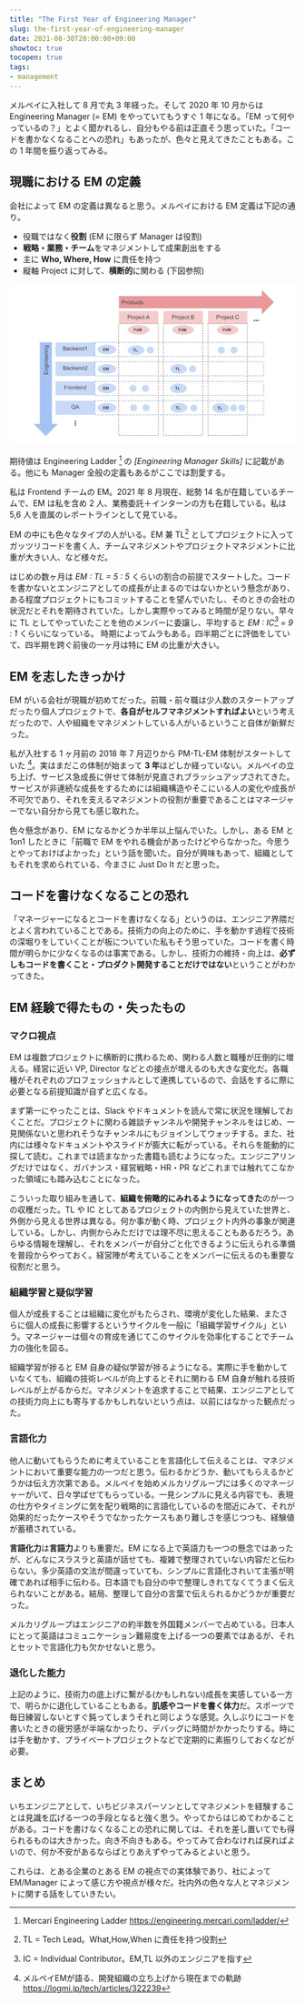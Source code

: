 ```yaml
---
title: "The First Year of Engineering Manager"
slug: the-first-year-of-engineering-manager
date: 2021-08-30T20:00:00+09:00
showtoc: true
tocopen: true
tags:
- management
---
```


メルペイに入社して 8 月で丸 3 年経った。そして 2020 年 10 月からは Engineering Manager (= EM) をやっていてもうすぐ 1 年になる。「EM って何やっているの？」とよく聞かれるし、自分もやる前は正直そう思っていた。「コードを書かなくなることへの恐れ」もあったが、色々と見えてきたこともある。この 1 年間を振り返ってみる。

## 現職における EM の定義

会社によって EM の定義は異なると思う。メルペイにおける EM 定義は下記の通り。

- 役職ではなく**役割** (EM に限らず Manager は役割)
- **戦略・業務・チーム**をマネジメントして成果創出をする
- 主に **Who, Where, How** に責任を持つ
- 縦軸 Project に対して、**横断的**に関わる (下図参照)

![図:縦軸 Project に対して、横軸 Function で横断的に関わる](/images/2021-08-30-the-first-year-of-engineering-manager/products-engineering-matrix.jpeg "Products と Engineering の相関図")

期待値は Engineering Ladder [^1] の *[Engineering Manager Skills]* に記載がある。他にも Manager 全般の定義もあるがここでは割愛する。

[^1]: Mercari Engineering Ladder https://engineering.mercari.com/ladder/

私は Frontend チームの EM。2021 年 8 月現在、総勢 14 名が在籍しているチームで、EM は私を含め 2 人、業務委託＋インターンの方も在籍している。私は 5,6 人を直属のレポートラインとして見ている。

EM の中にも色々なタイプの人がいる。EM 兼 TL[^2] としてプロジェクトに入ってガッツリコードを書く人、チームマネジメントやプロジェクトマネジメントに比重が大きい人、など様々だ。

はじめの数ヶ月は *EM : TL = 5 : 5* くらいの割合の前提でスタートした。コードを書かないとエンジニアとしての成長が止まるのではないかという懸念があり、ある程度プロジェクトにもコミットすることを望んでいたし、そのときの会社の状況だとそれを期待されていた。しかし実際やってみると時間が足りない。早々に TL としてやっていたことを他のメンバーに委譲し、平均すると *EM : IC[^3] = 9 : 1* くらいになっている。 時期によってムラもある。四半期ごとに評価をしていて、四半期を跨ぐ前後の一ヶ月は特に EM の比重が大きい。

[^2]: TL = Tech Lead。What,How,When に責任を持つ役割 
[^3]: IC = Individual Contributor。EM,TL 以外のエンジニアを指す 

## EM を志したきっかけ

EM がいる会社が現職が初めてだった。前職・前々職は少人数のスタートアップだったり個人プロジェクトで、**各自がセルフマネジメントすればよい**という考えだったので、人や組織をマネジメントしている人がいるということ自体が新鮮だった。

私が入社する 1 ヶ月前の 2018 年 7 月辺りから PM-TL-EM 体制がスタートしていた [^4]。実はまだこの体制が始まって **3 年**ほどしか経っていない。メルペイの立ち上げ、サービス急成長に併せて体制が見直されブラッシュアップされてきた。サービスが非連続な成長をするためには組織構造やそこにいる人の変化や成長が不可欠であり、それを支えるマネジメントの役割が重要であることはマネージャーでない自分から見ても感じ取れた。

[^4]: メルペイEMが語る、開発組織の立ち上げから現在までの軌跡
https://logmi.jp/tech/articles/322239

色々懸念があり、EM になるかどうか半年以上悩んでいた。しかし、ある EM と 1on1 したときに「前職で EM をやれる機会があったけどやらなかった。今思うとやっておけばよかった」という話を聞いた。自分が興味もあって、組織としてもそれを求められている、今まさに Just Do It だと思った。

## コードを書けなくなることの恐れ

「マネージャーになるとコードを書けなくなる」というのは、エンジニア界隈だとよく言われていることである。技術力の向上のために、手を動かす過程で技術の深堀りをしていくことが板についていた私もそう思っていた。コードを書く時間が明らかに少なくなるのは事実である。しかし、技術力の維持・向上は、**必ずしもコードを書くこと・プロダクト開発することだけではない**ということがわかってきた。

## EM 経験で得たもの・失ったもの

### マクロ視点

EM は複数プロジェクトに横断的に携わるため、関わる人数と職種が圧倒的に増える。経営に近い VP, Director などとの接点が増えるのも大きな変化だ。各職種がそれぞれのプロフェッショナルとして連携しているので、会話をするに際に必要となる前提知識が自ずと広くなる。

まず第一にやったことは、Slack やドキュメントを読んで常に状況を理解しておくことだ。プロジェクトに関わる雑談チャンネルや開発チャンネルをはじめ、一見関係ないと思われそうなチャンネルにもジョインしてウォッチする。また、社内には様々なドキュメントやスライドが膨大に転がっている。それらを能動的に探して読む。これまでは読まなかった書籍も読むようになった。エンジニアリングだけではなく、ガバナンス・経営戦略・HR・PR などこれまでは触れてこなかった領域にも踏み込むことになった。

こういった取り組みを通して、**組織を俯瞰的にみれるようになってきた**のが一つの収穫だった。TL や IC としてあるプロジェクトの内側から見えていた世界と、外側から見える世界は異なる。何か事が動く時、プロジェクト内外の事象が関連している。しかし、内側からみただけでは理不尽に思えることもあるだろう。あらゆる情報を理解し、それをメンバーが自分ごと化できるように伝えられる準備を普段からやっておく。経営陣が考えていることをメンバーに伝えるのも重要な役割だと思う。

### 組織学習と疑似学習

個人が成長することは組織に変化がもたらされ、環境が変化した結果、またさらに個人の成長に影響するというサイクルを一般に「組織学習サイクル」という。マネージャーは個々の育成を通じてこのサイクルを効率化することでチーム力の強化を図る。

組織学習が捗ると EM 自身の疑似学習が捗るようになる。実際に手を動かしていなくても、組織の技術レベルが向上するとそれに関わる EM 自身が触れる技術レベルが上がるからだ。マネジメントを追求することで結果、エンジニアとしての技術力向上にも寄与するかもしれないという点は、以前にはなかった観点だった。

### 言語化力

他人に動いてもらうために考えていることを言語化して伝えることは、マネジメントにおいて重要な能力の一つだと思う。伝わるかどうか、動いてもらえるかどうかは伝え方次第である。メルペイを始めメルカリグループには多くのマネージャーがいて、日々学ばせてもらっている。一見シンプルに見える内容でも、表現の仕方やタイミングに気を配り戦略的に言語化しているのを間近にみて、それが効果的だったケースやそうでなかったケースもあり難しさを感じつつも、経験値が蓄積されている。

**言語化力**は**言語力**よりも重要だ。EM になる上で英語力も一つの懸念ではあったが、どんなにスラスラと英語が話せても、複雑で整理されていない内容だと伝わらない。多少英語の文法が間違っていても、シンプルに言語化されいて主張が明確であれば相手に伝わる。日本語でも自分の中で整理しきれてなくてうまく伝えられないことがある。結局、整理して自分の言葉で伝えられるかどうかが重要だった。

メルカリグループはエンジニアの約半数を外国籍メンバーで占めている。日本人にとって英語はコミュニケーション難易度を上げる一つの要素ではあるが、それとセットで言語化力も欠かせないと思う。

### 退化した能力

上記のように、技術力の底上げに繋がる(かもしれない)成長を実感している一方で、明らかに退化していることもある。**肌感やコードを書く体力**だ。スポーツで毎日練習しないとすぐ鈍ってしまうそれと同じような感覚。久しぶりにコードを書いたときの疲労感が半端なかったり、デバッグに時間がかかったりする。時には手を動かす、プライベートプロジェクトなどで定期的に素振りしておくなどが必要。

## まとめ

いちエンジニアとして、いちビジネスパーソンとしてマネジメントを経験することは見識を広げる一つの手段となると強く思う。やってからはじめてわかることがある。コードを書けなくなることの恐れに関しては、それを差し置いてでも得られるものは大きかった。向き不向きもある。やってみて合わなければ戻ればよいので、何か不安があるならばとりあえずやってみるとよいと思う。

これらは、とある企業のとある EM の視点での実体験であり、社によって EM/Manager によって感じ方や視点が様々だ。社内外の色々な人とマネジメントに関する話をしていきたい。
